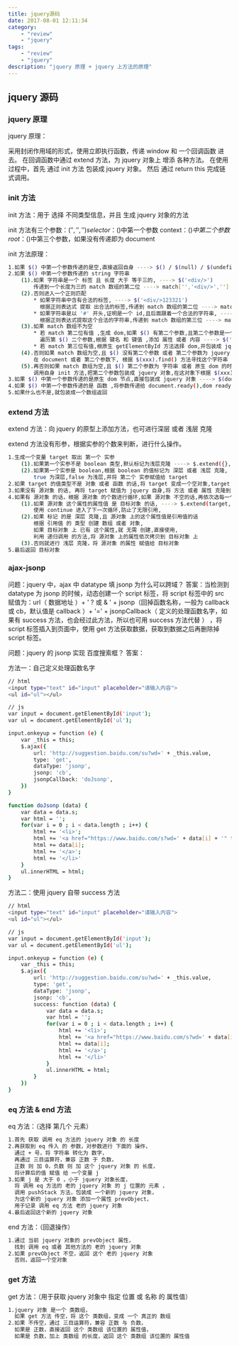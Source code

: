 ```yaml
---
title: jquery源码
date: 2017-08-01 12:11:34
category: 
    - "review" 
    - "jquery"
tags: 
    - "review"
    - "jquery"
description: "jquery 原理 + jquery 上方法的原理"
---
```


## jquery 源码

### jquery 原理

jquery 原理：

采用封闭作用域的形式，使用立即执行函数，传递 window 和 一个回调函数 进去。
在回调函数中通过 extend 方法，为 jquery 对象上 增添 各种方法。
在使用过程中，首先 通过 init 方法 包装成 jquery 对象。
然后 通过 return this 完成链式调用。

### init 方法

init 方法：用于 选择 不同类型信息，并且 生成 jquery 对象的方法

init 方法有三个参数：$('','','')
selector：$()中第一个参数
context：$()中第二个参数
root：$()中第三个参数，如果没有传递即为 document

init 方法原理：

``` bash
1.如果 $() 中第一个参数传递的是空,直接返回自身 ----> $() / $(null) / $(undefined)
2.如果 $() 中第一个参数传递的 string 字符串
    (1).如果 字符串是一个 标签 且 长度 大于 等于三的, ----> $('<div/>')
        传递到一个长度为三的 match 数组的第二位 ----> match['','<div/>','']
    (2).否则进入一个正则匹配
        * 如果字符串中含有合法的标签, ----> $('<div/>123321')
          根据正则表达式 提取 出合法的标签,传递到 match 数组的第二位 ----> match['','<div/>','']
        * 如果字符串是以 '#' 开头,证明是一个 id,且后面跟着一个合法的字符串, ----> $('#id')
          根据正则表达式提取这个合法的字符串,传递到 match 数组的第三位 ----> match['','','id']
    (3).如果 match 数组不为空
        * 若 match 第二位有值 ,生成 dom,如果 $() 有第二个参数,且第二个参数是一个对象,
          遍历第 $() 二个参数,根据 键名 和 键值 ,添加 属性 或者 内容 ----> $('<div/>123321',{id: 'id',html: '123'})
        * 若 match 第三位有值,根原生 getElementById 方法选择 dom,并包装成 jquery 对象
    (4).否则如果 match 数组为空,且 $() 没有第二个参数 或者 第二个参数为 jquery 对象的时候, ----> $('li') / $('li',$('ul'))
        在 document 或者 第二个参数下, 根据 $(xxx).find() 方法寻找这个字符串
    (5).再否则如果 match 数组为空,且 $() 第二个参数为 字符串 或者 原生 dom 的时候, ----> $('li','ul') / $('li',dom)
        调用自身 init 方法,把第二个参数包装成 jquery 对象,在这对象下根据 $(xxx).find() 方法寻找这个字符串
3.如果 $() 中第一个参数传递的是原生 dom 节点,直接包装成 jquery 对象 ----> $(dom)
4.如果 $() 中第一个参数传递的是 函数 ,将参数传递给 document.ready(),dom ready 的简写 ----> $(function () {})
5.如果什么也不是,就包装成一个数组返回
```

### extend 方法

extend 方法：向 jquery 的原型上添加方法，也可进行深层 或者 浅层 克隆

extend 方法没有形参，根据实参的个数来判断，进行什么操作。

``` bash
1.生成一个变量 target 取出 第一个 实参
    (1).如果第一个实参不是 boolean 类型,默认标记为浅层克隆 ----> $.extend({},{},...)
    (2).如果第一个实参是 boolean,根据 boolean 的值标记为 深层 或者 浅层 克隆, ----> $.extend(true/false,{},{},...)
        true 为深层,false 为浅层,并将 第二个 实参赋值给 target          
2.如果 target 的值类型不是 对象 或者 函数 的话,将 target 变成一个空对象,target 现在就是 目标对象 ----> $.extend(123,{},...)
3.如果没有 源对象 的话, 再将 target 赋值为 jquery 自身,将 方法 或者 属性 克隆到 jquery 的原型上 ----> $.extend({...})
4.如果有 源对象 的话，根据 源对象 的个数进行循环,如果 源对象 不空的话,再依次选每一个 源对象 上的每一个属性
    (1).如果 源对象 这个属性的属性值 是 目标对象 的话, ----> $.extend(target,{src: target})
        使用 continue 进入了下一次循环,防止了无限引用,    
    (2).如果 标记 的是 深层 克隆,且 源对象 上的这个属性值是引用值的话
        根据 引用值 的 类型 创建 数组 或者 对象,
        如果 目标对象 上 已有 这个属性,就 无需 创建,直接使用,
        利用 递归调用 的方法,将 源对象 上的属性依次拷贝到 目标对象 上
    (3).否则就进行 浅层 克隆，将 源对象 的属性 赋值给 目标对象 
5.最后返回 目标对象
```

### ajax-jsonp

问题：jquery 中，ajax 中 datatype 填 jsonp 为什么可以跨域？
答案：当检测到 datatype 为 jsonp 的时候，动态创建一个 script 标签，将 script 标签中的 src 赋值为：url（ 数据地址 ）+ ' ? 或 & ' + jsonp（回掉函数名称，一般为 callback 或 cb，默认值是 callback ）+ '=' + jsonpCallback（ 定义的处理函数名字，如果有 success 方法，也会经过此方法，所以也可用 success 方法代替 ） ，将 script 标签插入到页面中，使用 get 方法获取数据，获取到数据之后再删除掉 script 标签。

问题：jquery 的 jsonp 实现 百度搜索框？
答案：

方法一：自己定义处理函数名字
``` bash
// html
<input type="text" id="input" placeholder="请输入内容">
<ul id="ul"></ul>

// js
var input = document.getElementById('input');
var ul = document.getElementById('ul');

input.onkeyup = function (e) {
    var _this = this;
    $.ajax({
        url: 'http://suggestion.baidu.com/su?wd=' + _this.value,
        type: 'get',
        dataType: 'jsonp',
        jsonp: 'cb',
        jsonpCallback: 'doJsonp',
    })
}

function doJsonp (data) {
    var data = data.s;
    var html = '';
    for(var i = 0 ; i < data.length ; i++) {
        html += '<li>';
        html += '<a href="https://www.baidu.com/s?wd=' + data[i] + '" target="_blank">';
        html += data[i];
        html += '</a>';
        html += '</li>'
    }
    ul.innerHTML = html;
} 
```

方法二：使用 jquery 自带 success 方法
``` bash
// html
<input type="text" id="input" placeholder="请输入内容">
<ul id="ul"></ul>

// js
var input = document.getElementById('input');
var ul = document.getElementById('ul');

input.onkeyup = function (e) {
    var _this = this;
    $.ajax({
        url: 'http://suggestion.baidu.com/su?wd=' + _this.value,
        type: 'get',
        dataType: 'jsonp',
        jsonp: 'cb',
        success: function (data) {
            var data = data.s;
            var html = '';
            for(var i = 0 ; i < data.length ; i++) {
                html += '<li>';
                html += '<a href="https://www.baidu.com/s?wd=' + data[i] + '" target="_blank">';
                html += data[i];
                html += '</a>';
                html += '</li>'
            }
            ul.innerHTML = html;
        }
    })
}
```

### eq 方法 & end 方法

eq 方法：（选择 第几个 元素）

``` bash
1.首先 获取 调用 eq 方法的 jquery 对象 的 长度
2.再获取到 eq 传入 的 参数，对参数进行 下面的 操作，
  通过 + 号，将 字符串 转化为 数字，
  再通过 三目运算符，兼容 正数 于 负数，
  正数 则 加 0，负数 则 加 这个 jquery 对象 的 长度，
  将计算后的值 赋值 给 一个变量 j
3.如果 j 是 大于 0 ，小于 jquery 对象长度， 
  将 调用 eq 方法的 老的 jquery 对象 的 j 位置的 元素 ，
  调用 pushStack 方法，包装成 一个新的 jquery 对象，
  为这个新的 jquery 对象 添加一个属性 prevObject，
  用于记录 调用 eq 方法 老的 jquery 对象
4.最后返回这个新的 jquery 对象
```

end 方法：（回退操作）

``` bash
1.通过 当前 jquery 对象的 prevObject 属性，
  找到 调用 eq 或者 其他方法的 老的 jquery 对象
2.如果 prevObject 不空，返回 这个 老的 jquery 对象
  否则，返回一个空对象
```

### get 方法

get 方法：（用于获取 jquery 对象中 指定 位置 或 名称 的 属性值）

``` bash
1.jquery 对象 是一个 类数组，
  如果 get 方法 传空，将 这个 类数组，变成 一个 真正的 数组
2.如果 不传空，通过 三目运算符，兼容 正数 与 负数，
  如果是 正数，直接返回 这个 类数组 该位置的 属性值，
  如果是 负数，加上 类数组 的长度，返回 这个 类数组 该位置的 属性值
```
